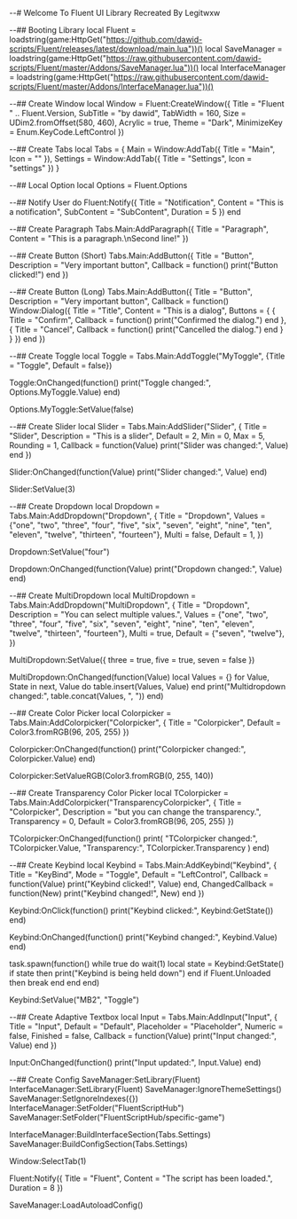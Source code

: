 --# Welcome To Fluent UI Library Recreated By Legitwxw

--## Booting Library
local Fluent = loadstring(game:HttpGet("https://github.com/dawid-scripts/Fluent/releases/latest/download/main.lua"))()
local SaveManager = loadstring(game:HttpGet("https://raw.githubusercontent.com/dawid-scripts/Fluent/master/Addons/SaveManager.lua"))()
local InterfaceManager = loadstring(game:HttpGet("https://raw.githubusercontent.com/dawid-scripts/Fluent/master/Addons/InterfaceManager.lua"))()

--## Create Window
local Window = Fluent:CreateWindow({
    Title = "Fluent " .. Fluent.Version,
    SubTitle = "by dawid",
    TabWidth = 160,
    Size = UDim2.fromOffset(580, 460),
    Acrylic = true,
    Theme = "Dark",
    MinimizeKey = Enum.KeyCode.LeftControl
})

--## Create Tabs
local Tabs = {
    Main = Window:AddTab({ Title = "Main", Icon = "" }),
    Settings = Window:AddTab({ Title = "Settings", Icon = "settings" })
}

--## Local Option
local Options = Fluent.Options

--## Notify User
do
    Fluent:Notify({
        Title = "Notification",
        Content = "This is a notification",
        SubContent = "SubContent",
        Duration = 5
    })
end

--## Create Paragraph
Tabs.Main:AddParagraph({
    Title = "Paragraph",
    Content = "This is a paragraph.\nSecond line!"
})

--## Create Button (Short)
Tabs.Main:AddButton({
    Title = "Button",
    Description = "Very important button",
    Callback = function()
        print("Button clicked!")
    end
})

--## Create Button (Long)
Tabs.Main:AddButton({
    Title = "Button",
    Description = "Very important button",
    Callback = function()
        Window:Dialog({
            Title = "Title",
            Content = "This is a dialog",
            Buttons = {
                {
                    Title = "Confirm",
                    Callback = function()
                        print("Confirmed the dialog.")
                    end
                },
                {
                    Title = "Cancel",
                    Callback = function()
                        print("Cancelled the dialog.")
                    end
                }
            }
        })
    end
})

--## Create Toggle
local Toggle = Tabs.Main:AddToggle("MyToggle", {Title = "Toggle", Default = false})

Toggle:OnChanged(function()
    print("Toggle changed:", Options.MyToggle.Value)
end)

Options.MyToggle:SetValue(false)

--## Create Slider
local Slider = Tabs.Main:AddSlider("Slider", {
    Title = "Slider",
    Description = "This is a slider",
    Default = 2,
    Min = 0,
    Max = 5,
    Rounding = 1,
    Callback = function(Value)
        print("Slider was changed:", Value)
    end
})

Slider:OnChanged(function(Value)
    print("Slider changed:", Value)
end)

Slider:SetValue(3)

--## Create Dropdown
local Dropdown = Tabs.Main:AddDropdown("Dropdown", {
    Title = "Dropdown",
    Values = {"one", "two", "three", "four", "five", "six", "seven", "eight", "nine", "ten", "eleven", "twelve", "thirteen", "fourteen"},
    Multi = false,
    Default = 1,
})

Dropdown:SetValue("four")

Dropdown:OnChanged(function(Value)
    print("Dropdown changed:", Value)
end)

--## Create MultiDropdown
local MultiDropdown = Tabs.Main:AddDropdown("MultiDropdown", {
    Title = "Dropdown",
    Description = "You can select multiple values.",
    Values = {"one", "two", "three", "four", "five", "six", "seven", "eight", "nine", "ten", "eleven", "twelve", "thirteen", "fourteen"},
    Multi = true,
    Default = {"seven", "twelve"},
})

MultiDropdown:SetValue({
    three = true,
    five = true,
    seven = false
})

MultiDropdown:OnChanged(function(Value)
    local Values = {}
    for Value, State in next, Value do
        table.insert(Values, Value)
    end
    print("Multidropdown changed:", table.concat(Values, ", "))
end)

--## Create Color Picker
local Colorpicker = Tabs.Main:AddColorpicker("Colorpicker", {
    Title = "Colorpicker",
    Default = Color3.fromRGB(96, 205, 255)
})

Colorpicker:OnChanged(function()
    print("Colorpicker changed:", Colorpicker.Value)
end)

Colorpicker:SetValueRGB(Color3.fromRGB(0, 255, 140))

--## Create Transparency Color Picker
local TColorpicker = Tabs.Main:AddColorpicker("TransparencyColorpicker", {
    Title = "Colorpicker",
    Description = "but you can change the transparency.",
    Transparency = 0,
    Default = Color3.fromRGB(96, 205, 255)
})

TColorpicker:OnChanged(function()
    print(
        "TColorpicker changed:", TColorpicker.Value,
        "Transparency:", TColorpicker.Transparency
    )
end)

--## Create Keybind
local Keybind = Tabs.Main:AddKeybind("Keybind", {
    Title = "KeyBind",
    Mode = "Toggle",
    Default = "LeftControl",
    Callback = function(Value)
        print("Keybind clicked!", Value)
    end,
    ChangedCallback = function(New)
        print("Keybind changed!", New)
    end
})

Keybind:OnClick(function()
    print("Keybind clicked:", Keybind:GetState())
end)

Keybind:OnChanged(function()
    print("Keybind changed:", Keybind.Value)
end)

task.spawn(function()
    while true do
        wait(1)
        local state = Keybind:GetState()
        if state then
            print("Keybind is being held down")
        end
        if Fluent.Unloaded then break end
    end
end)

Keybind:SetValue("MB2", "Toggle")

--## Create Adaptive Textbox
local Input = Tabs.Main:AddInput("Input", {
    Title = "Input",
    Default = "Default",
    Placeholder = "Placeholder",
    Numeric = false,
    Finished = false,
    Callback = function(Value)
        print("Input changed:", Value)
    end
})

Input:OnChanged(function()
    print("Input updated:", Input.Value)
end)

--## Create Config
SaveManager:SetLibrary(Fluent)
InterfaceManager:SetLibrary(Fluent)
SaveManager:IgnoreThemeSettings()
SaveManager:SetIgnoreIndexes({})
InterfaceManager:SetFolder("FluentScriptHub")
SaveManager:SetFolder("FluentScriptHub/specific-game")

InterfaceManager:BuildInterfaceSection(Tabs.Settings)
SaveManager:BuildConfigSection(Tabs.Settings)

Window:SelectTab(1)

Fluent:Notify({
    Title = "Fluent",
    Content = "The script has been loaded.",
    Duration = 8
})

SaveManager:LoadAutoloadConfig()
